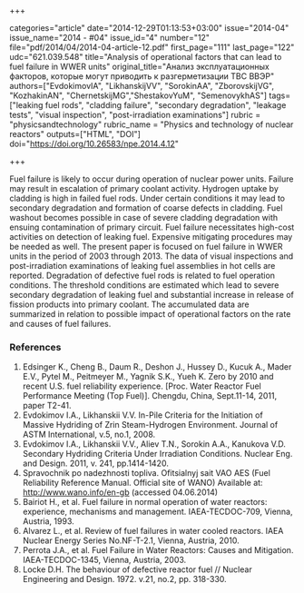 +++

categories="article"
date="2014-12-29T01:13:53+03:00"
issue="2014-04"
issue_name="2014 - #04"
issue_id="4"
number="12"
file="pdf/2014/04/2014-04-article-12.pdf"
first_page="111"
last_page="122"
udc="621.039.548"
title="Analysis of operational factors that can lead to fuel failure in WWER units"
original_title="Анализ эксплуатационных факторов, которые могут приводить к разгерметизации ТВС ВВЭР"
authors=["EvdokimovIA", "LikhanskijVV", "SorokinAA", "ZborovskijVG", "KozhakinAN", "ChernetskijMG","ShestakovYuM", "SemenovykhAS"]
tags=["leaking fuel rods", "cladding failure", "secondary degradation", "leakage tests", "visual inspection", "post-irradiation examinations"]
rubric = "physicsandtechnology"
rubric_name = "Physics and technology of nuclear reactors"
outputs=["HTML", "DOI"]
doi="https://doi.org/10.26583/npe.2014.4.12"

+++

Fuel failure is likely to occur during operation of nuclear power units. Failure may result in escalation of primary coolant activity. Hydrogen uptake by cladding is high in failed fuel rods. Under certain conditions it may lead to secondary degradation and formation of coarse defects in cladding. Fuel washout becomes possible in case of severe cladding degradation with ensuing contamination of primary circuit. Fuel failure necessitates high-cost activities on detection of leaking fuel. Expensive mitigating procedures may be needed as well. The present paper is focused on fuel failure in WWER units in the period of 2003 through 2013. The data of visual inspections and post-irradiation examinations of leaking fuel assemblies in hot cells are reported. Degradation of defective fuel rods is related to fuel operation conditions. The threshold conditions are estimated which lead to severe secondary degradation of leaking fuel and substantial increase in release of fission products into primary coolant. The accumulated data are summarized in relation to possible impact of operational factors on the rate and causes of fuel failures.

### References

1. Edsinger K., Cheng B., Daum R., Deshon J., Hussey D., Kucuk A., Mader E.V., Pytel M., Peitmeyer M., Yagnik S.K., Yueh K. Zero by 2010 and recent U.S. fuel reliability experience. [Proc. Water Reactor Fuel Performance Meeting (Top Fuel)]. Chengdu, China, Sept.11-14, 2011, paper T2-41.
2. Evdokimov I.A., Likhanskii V.V. In-Pile Criteria for the Initiation of Massive Hydriding of Zrin Steam-Hydrogen Environment. Journal of ASTM International, v.5, no.1, 2008.
3. Evdokimov I.A., Likhanskii V.V., Aliev T.N., Sorokin A.A., Kanukova V.D. Secondary Hydriding Criteria Under Irradiation Conditions. Nuclear Eng. and Design. 2011, v. 241, pp.1414-1420.
4. Spravochnik po nadezhnosti topliva. Ofitsialnyj sait VAO AES (Fuel Reliability Reference Manual. Official site of WANO) Available at: http://www.wano.info/en-gb (accessed 04.06.2014)
5. Bairiot H., et al. Fuel failure in normal operation of water reactors: experience, mechanisms and management. IAEA-TECDOC-709, Vienna, Austria, 1993.
6. Alvarez L., et al. Review of fuel failures in water cooled reactors. IAEA Nuclear Energy Series No.NF-T-2.1, Vienna, Austria, 2010.
7. Perrota J.A., et al. Fuel Failure in Water Reactors: Causes and Mitigation. IAEA-TECDOC-1345, Vienna, Austria, 2003.
8. Locke D.H. The behaviour of defective reactor fuel // Nuclear Engineering and Design. 1972. v.21, no.2, pp. 318-330.